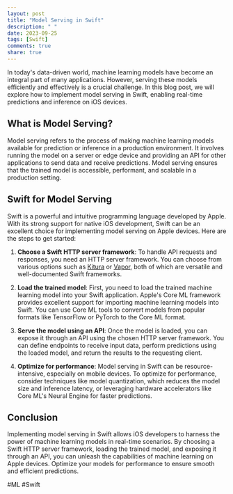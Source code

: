 ```yaml
---
layout: post
title: "Model Serving in Swift"
description: " "
date: 2023-09-25
tags: [Swift]
comments: true
share: true
---
```


In today's data-driven world, machine learning models have become an integral part of many applications. However, serving these models efficiently and effectively is a crucial challenge. In this blog post, we will explore how to implement model serving in Swift, enabling real-time predictions and inference on iOS devices.

## What is Model Serving?

Model serving refers to the process of making machine learning models available for prediction or inference in a production environment. It involves running the model on a server or edge device and providing an API for other applications to send data and receive predictions. Model serving ensures that the trained model is accessible, performant, and scalable in a production setting.

## Swift for Model Serving

Swift is a powerful and intuitive programming language developed by Apple. With its strong support for native iOS development, Swift can be an excellent choice for implementing model serving on Apple devices. Here are the steps to get started:

1. **Choose a Swift HTTP server framework**: To handle API requests and responses, you need an HTTP server framework. You can choose from various options such as [Kitura](https://kitura.io) or [Vapor](https://vapor.codes), both of which are versatile and well-documented Swift frameworks.

2. **Load the trained model**: First, you need to load the trained machine learning model into your Swift application. Apple's Core ML framework provides excellent support for importing machine learning models into Swift. You can use Core ML tools to convert models from popular formats like TensorFlow or PyTorch to the Core ML format.

3. **Serve the model using an API**: Once the model is loaded, you can expose it through an API using the chosen HTTP server framework. You can define endpoints to receive input data, perform predictions using the loaded model, and return the results to the requesting client.

4. **Optimize for performance**: Model serving in Swift can be resource-intensive, especially on mobile devices. To optimize for performance, consider techniques like model quantization, which reduces the model size and inference latency, or leveraging hardware accelerators like Core ML's Neural Engine for faster predictions.

## Conclusion

Implementing model serving in Swift allows iOS developers to harness the power of machine learning models in real-time scenarios. By choosing a Swift HTTP server framework, loading the trained model, and exposing it through an API, you can unleash the capabilities of machine learning on Apple devices. Optimize your models for performance to ensure smooth and efficient predictions.

#ML #Swift
